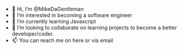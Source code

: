 - 👋 Hi, I’m @MikeDaGentleman
- 👀 I’m interested in becoming a software engineer
- 🌱 I’m currently learning Javascript
- 💞️ I’m looking to collaborate on learning projects to become a better developer/coder. 
- 📫 You can reach me on here or via email

<!---
MikeDaGentleman/MikeDaGentleman is a ✨ special ✨ repository because its `README.md` (this file) appears on your GitHub profile.
You can click the Preview link to take a look at your changes.
--->
